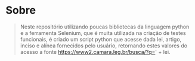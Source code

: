 # Sobre
> Neste repositório utilizando poucas bibliotecas da linguagem python e a ferramenta Selenium, que é muita utilizada na criação de testes funcionais, é criado um script python que acesse dada lei, artigo, inciso e alínea fornecidos pelo usuário, retornando estes valores do acesso a fonte https://www2.camara.leg.br/busca/?q=' + lei.


